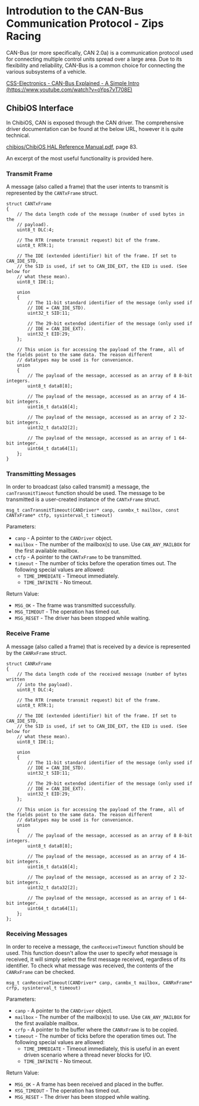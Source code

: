 # Introdution to the CAN-Bus Communication Protocol - Zips Racing
CAN-Bus (or more specifically, CAN 2.0a) is a communication protocol used for connecting multiple control units spread over a large area. Due to its flexibility and reliability, CAN-Bus is a common choice for connecting the various subsystems of a vehicle.

[CSS-Electronics - CAN-Bus Explained - A Simple Intro (https://www.youtube.com/watch?v=oYps7vT708E)](https://www.youtube.com/watch?v=oYps7vT708E)

## ChibiOS Interface
In ChibiOS, CAN is exposed through the CAN driver. The comprehensive driver documentation can be found at the below URL, however it is quite technical.

[chibios/ChibiOS HAL Reference Manual.pdf](chibios/ChibiOS&#32;HAL&#32;Reference&#32;Manual.pdf), page 83.

An excerpt of the most useful functionality is provided here.

### Transmit Frame
A message (also called a frame) that the user intents to transmit is represented by the `CANTxFrame` struct.
```
struct CANTxFrame
{
	// The data length code of the message (number of used bytes in the
	// payload).
	uint8_t DLC:4;

	// The RTR (remote transmit request) bit of the frame.
	uint8_t RTR:1;

	// The IDE (extended identifier) bit of the frame. If set to CAN_IDE_STD,
	// the SID is used, if set to CAN_IDE_EXT, the EID is used. (See below for
	// what these mean).
	uint8_t IDE:1;

	union
	{
		// The 11-bit standard identifier of the message (only used if
		// IDE = CAN_IDE_STD).
		uint32_t SID:11;

		// The 29-bit extended identifier of the message (only used if
		// IDE = CAN_IDE_EXT).
		uint32_t EID:29;
	};

	// This union is for accessing the payload of the frame, all of the fields point to the same data. The reason different
	// datatypes may be used is for convenience.
	union
	{
		// The payload of the message, accessed as an array of 8 8-bit integers.
		uint8_t data8[8];

		// The payload of the message, accessed as an array of 4 16-bit integers.
		uint16_t data16[4];

		// The payload of the message, accessed as an array of 2 32-bit integers.
		uint32_t data32[2];

		// The payload of the message, accessed as an array of 1 64-bit integer.
		uint64_t data64[1];
	};
}
```

### Transmitting Messages
In order to broadcast (also called transmit) a message, the `canTransmitTimeout` function should be used. The message to be transmitted is a user-created instance of the `CANTxFrame` struct.
```
msg_t canTransmitTimeout(CANDriver* canp, canmbx_t mailbox, const CANTxFrame* ctfp, sysinterval_t timeout)
```
Parameters:
- `canp`	- A pointer to the `CANDriver` object.
- `mailbox`	- The number of the mailbox(s) to use. Use `CAN_ANY_MAILBOX` for the first available mailbox.
- `ctfp`	- A pointer to the `CANTxFrame` to be transmitted.
- `timeout`	- The number of ticks before the operation times out. The following special values are allowed:
	- `TIME_IMMEDIATE` - Timeout immediately.
	- `TIME_INFINITE` - No timeout.

Return Value:
- `MSG_OK`		- The frame was transmitted successfully.
- `MSG_TIMEOUT`	- The operation has timed out.
- `MSG_RESET`	- The driver has been stopped while waiting.

### Receive Frame
A message (also called a frame) that is received by a device is represented by the `CANRxFrame` struct.
```
struct CANRxFrame
{
	// The data length code of the received message (number of bytes written
	// into the payload).
	uint8_t DLC:4;

	// The RTR (remote transmit request) bit of the frame.
	uint8_t RTR:1;

	// The IDE (extended identifier) bit of the frame. If set to CAN_IDE_STD,
	// the SID is used, if set to CAN_IDE_EXT, the EID is used. (See below for
	// what these mean).
	uint8_t IDE:1;

	union
	{
		// The 11-bit standard identifier of the message (only used if
		// IDE = CAN_IDE_STD).
		uint32_t SID:11;

		// The 29-bit extended identifier of the message (only used if
		// IDE = CAN_IDE_EXT).
		uint32_t EID:29;
	};

	// This union is for accessing the payload of the frame, all of the fields point to the same data. The reason different
	// datatypes may be used is for convenience.
	union
	{
		// The payload of the message, accessed as an array of 8 8-bit integers.
		uint8_t data8[8];

		// The payload of the message, accessed as an array of 4 16-bit integers.
		uint16_t data16[4];

		// The payload of the message, accessed as an array of 2 32-bit integers.
		uint32_t data32[2];

		// The payload of the message, accessed as an array of 1 64-bit integer.
		uint64_t data64[1];
	};
};
```

### Receiving Messages
In order to receive a message, the `canReceiveTimeout` function should be used. This function doesn't allow the user to specify *what* message is received, it will simply select the first message received, regardless of its identifier. To check what message was received, the contents of the `CANRxFrame` can be checked.
```
msg_t canReceiveTimeout(CANDriver* canp, canmbx_t mailbox, CANRxFrame* crfp, sysinterval_t timeout)
```
Parameters:
- `canp`	- A pointer to the `CANDriver` object.
- `mailbox`	- The number of the mailbox(s) to use. Use `CAN_ANY_MAILBOX` for the first available mailbox.
- `crfp`	- A pointer to the buffer where the `CANRxFrame` is to be copied.
- `timeout`	- The number of ticks before the operation times out. The following special values are allowed:
	- `TIME_IMMEDIATE`	- Timeout immediately, this is useful in an event driven scenario where a thread never blocks for I/O.
    - `TIME_INFINITE`	- No timeout.

Return Value:
- `MSG_OK`		- A frame has been received and placed in the buffer.
- `MSG_TIMEOUT`	- The operation has timed out.
- `MSG_RESET`	- The driver has been stopped while waiting.
